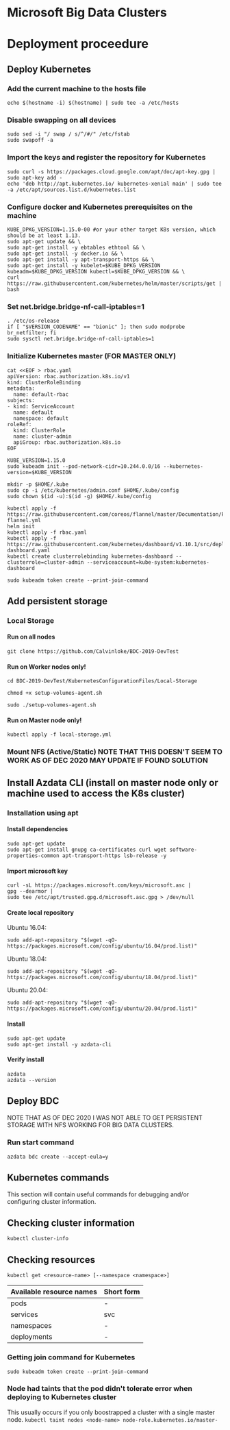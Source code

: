 # Microsoft Big Data Clusters

# Deployment proceedure

## Deploy Kubernetes

### Add the current machine to the hosts file
`echo $(hostname -i) $(hostname) | sudo tee -a /etc/hosts`
### Disable swapping on all devices
```
sudo sed -i "/ swap / s/^/#/" /etc/fstab
sudo swapoff -a
```
### Import the keys and register the repository for Kubernetes
```
sudo curl -s https://packages.cloud.google.com/apt/doc/apt-key.gpg | sudo apt-key add -
echo 'deb http://apt.kubernetes.io/ kubernetes-xenial main' | sudo tee -a /etc/apt/sources.list.d/kubernetes.list
```
### Configure docker and Kubernetes prerequisites on the machine
```
KUBE_DPKG_VERSION=1.15.0-00 #or your other target K8s version, which should be at least 1.13.
sudo apt-get update && \
sudo apt-get install -y ebtables ethtool && \
sudo apt-get install -y docker.io && \
sudo apt-get install -y apt-transport-https && \
sudo apt-get install -y kubelet=$KUBE_DPKG_VERSION kubeadm=$KUBE_DPKG_VERSION kubectl=$KUBE_DPKG_VERSION && \
curl https://raw.githubusercontent.com/kubernetes/helm/master/scripts/get | bash
```
### Set net.bridge.bridge-nf-call-iptables=1
```
. /etc/os-release
if [ "$VERSION_CODENAME" == "bionic" ]; then sudo modprobe br_netfilter; fi
sudo sysctl net.bridge.bridge-nf-call-iptables=1
```
### Initialize Kubernetes master (FOR MASTER ONLY)

```
cat <<EOF > rbac.yaml
apiVersion: rbac.authorization.k8s.io/v1
kind: ClusterRoleBinding
metadata:
  name: default-rbac
subjects:
- kind: ServiceAccount
  name: default
  namespace: default
roleRef:
  kind: ClusterRole
  name: cluster-admin
  apiGroup: rbac.authorization.k8s.io
EOF
```

```
KUBE_VERSION=1.15.0
sudo kubeadm init --pod-network-cidr=10.244.0.0/16 --kubernetes-version=$KUBE_VERSION
```

```
mkdir -p $HOME/.kube
sudo cp -i /etc/kubernetes/admin.conf $HOME/.kube/config
sudo chown $(id -u):$(id -g) $HOME/.kube/config
```

```
kubectl apply -f https://raw.githubusercontent.com/coreos/flannel/master/Documentation/kube-flannel.yml
helm init
kubectl apply -f rbac.yaml
kubectl apply -f https://raw.githubusercontent.com/kubernetes/dashboard/v1.10.1/src/deploy/recommended/kubernetes-dashboard.yaml
kubectl create clusterrolebinding kubernetes-dashboard --clusterrole=cluster-admin --serviceaccount=kube-system:kubernetes-dashboard
```

`sudo kubeadm token create --print-join-command`

## Add persistent storage

### Local Storage

#### Run on all nodes

`git clone https://github.com/Calvinloke/BDC-2019-DevTest`

#### Run on Worker nodes only!

`cd BDC-2019-DevTest/KubernetesConfigurationFiles/Local-Storage`

`chmod +x setup-volumes-agent.sh`

`sudo ./setup-volumes-agent.sh`

#### Run on Master node only!

`kubectl apply -f local-storage.yml`

### Mount NFS (Active/Static) NOTE THAT THIS DOESN'T SEEM TO WORK AS OF DEC 2020 MAY UPDATE IF FOUND SOLUTION

<PLACEHOLDER>

## Install Azdata CLI (install on master node only or machine used to access the K8s cluster)

### Installation using apt

#### Install dependencies

```
sudo apt-get update
sudo apt-get install gnupg ca-certificates curl wget software-properties-common apt-transport-https lsb-release -y
```

#### Import microsoft key

```
curl -sL https://packages.microsoft.com/keys/microsoft.asc |
gpg --dearmor |
sudo tee /etc/apt/trusted.gpg.d/microsoft.asc.gpg > /dev/null

```

#### Create local repository

Ubuntu 16.04:

`sudo add-apt-repository "$(wget -qO- https://packages.microsoft.com/config/ubuntu/16.04/prod.list)"`

Ubuntu 18.04:

`sudo add-apt-repository "$(wget -qO- https://packages.microsoft.com/config/ubuntu/18.04/prod.list)"`

Ubuntu 20.04:

`sudo add-apt-repository "$(wget -qO- https://packages.microsoft.com/config/ubuntu/20.04/prod.list)"`

#### Install 

```
sudo apt-get update
sudo apt-get install -y azdata-cli
```

#### Verify install

```
azdata 
azdata --version
```

## Deploy BDC

NOTE THAT AS OF DEC 2020 I WAS NOT ABLE TO GET PERSISTENT STORAGE WITH NFS WORKING FOR BIG DATA CLUSTERS. 

### Run start command

`azdata bdc create --accept-eula=y`


## Kubernetes commands
This section will contain useful commands for debugging and/or configuring cluster information. 

## Checking cluster information
`kubectl cluster-info`

## Checking resources 
`kubectl get <resource-name> [--namespace <namespace>]`

| Available resource names | Short form |
| ---- | ---- |
| pods | - |
| services | svc |
| namespaces | - |
| deployments | - |

### Getting join command for Kubernetes
`sudo kubeadm token create --print-join-command`

### Node had taints that the pod didn't tolerate error when deploying to Kubernetes cluster
This usually occurs if you only boostrapped a cluster with a single master node. 
`kubectl taint nodes <node-name> node-role.kubernetes.io/master-`